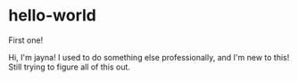 # hello-world
First one!

Hi, I'm jayna! I used to do something else professionally, and I'm new to this! Still trying to figure all of this out.
